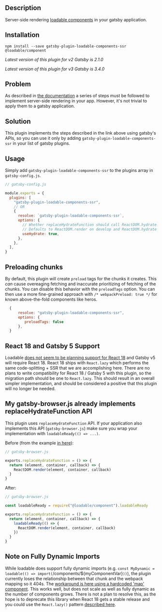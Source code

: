 ## Description

Server-side rendering [loadable components](https://loadable-components.com/) in your gatsby application.

## Installation

`npm install --save gatsby-plugin-loadable-components-ssr @loadable/component`

_Latest version of this plugin for v2 Gatsby is 2.1.0_

_Latest version of this plugin for v3 Gatsby is 3.4.0_

## Problem

As described in [the documentation](https://loadable-components.com/docs/server-side-rendering/) a series of steps
must be followed to implement server-side rendering in your app. However, it's not trivial to apply them to a gatsby application.

## Solution

This plugin implements the steps described in the link above using gatsby's APIs, so you can use it only by adding
`gatsby-plugin-loadable-components-ssr` in your list of gatsby plugins.

## Usage

Simply add `gatsby-plugin-loadable-components-ssr` to the plugins array in `gatsby-config.js`.

```javascript
// gatsby-config.js

module.exports = {
  plugins: [
    "gatsby-plugin-loadable-components-ssr",
    // OR
    {
      resolve: `gatsby-plugin-loadable-components-ssr`,
      options: {
        // Whether replaceHydrateFunction should call ReactDOM.hydrate or ReactDOM.render
        // Defaults to ReactDOM.render on develop and ReactDOM.hydrate on build
        useHydrate: true,
      },
    },
  ],
}
```

## Preloading chunks

By default, this plugin will create `preload` tags for the chunks it creates.  This *can* cause overeaging fetching and inaccurate prioritizing of fetching of the chunks.  You can disable this behavior with the `preloadTags` option.  You can then use a more fine-grained approach with `/* webpackPreload: true */` for known above-the-fold components like heros.

```javascript
  {
      resolve: "gatsby-plugin-loadable-components-ssr",
      options: {
         preloadTags: false
      },
  }
```

## React 18 and Gatsby 5 Support
Loadable [does not seem to be planning support for React 18](https://github.com/gregberge/loadable-components/issues/718) and Gatsby v5 will require React 18.  React 18 ships with `React.lazy` which performs the same code-splitting + SSR that we are accomplishing here.  There are no plans to write compatibility for React 18 / Gatsby 5 with this plugin, so the migration path should be one to `React.lazy`.  This should result in an overall simpler implementation, and should be considered a positive that this plugin will no longer be needed.

## My gatsby-browser.js already implements replaceHydrateFunction API

This plugin uses `replaceHydrateFunction` API. If your application also implements this API (`gatsby-browser.js`)
make sure you wrap your implementation with `loadableReady(() => ...)`.

Before (from the example [in here](https://www.gatsbyjs.org/docs/browser-apis/#replaceHydrateFunction)):

```javascript
// gatsby-browser.js

exports.replaceHydrateFunction = () => {
  return (element, container, callback) => {
    ReactDOM.render(element, container, callback)
  }
}
```

After:

```javascript
// gatsby-browser.js

const loadableReady = require("@loadable/component").loadableReady

exports.replaceHydrateFunction = () => {
  return (element, container, callback) => {
    loadableReady(() => {
      ReactDOM.render(element, container, callback)
    })
  }
}
```

## Note on Fully Dynamic Imports

While loadable does support fully dynamic imports (e.g. `const MyDynamic = loadable(() => import(`/components/${myComponentVar}`))`), the plugin currently loses the relationship between that chunk and the webpack mapping so it 404s.  The [workaround is here using a hardcoded 'map' component](https://github.com/graysonhicks/gatsby-plugin-loadable-components-ssr/issues/4#issuecomment-684814893).  This works well, but does not scale as well as fully dynamic as the number of components grows.  There is not a plan to resolve this, as the hope is to deprecate this library when React 18 gets a stable release and you could use the `React.lazy()` pattern [described here](https://www.youtube.com/watch?v=lypEGNEIRKE).
